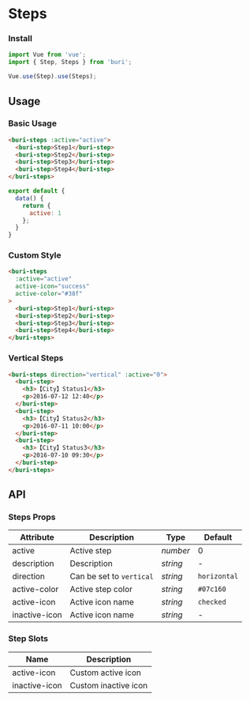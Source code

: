# Steps

### Install

``` javascript
import Vue from 'vue';
import { Step, Steps } from 'buri';

Vue.use(Step).use(Steps);
```

## Usage

### Basic Usage

```html
<buri-steps :active="active">
  <buri-step>Step1</buri-step>
  <buri-step>Step2</buri-step>
  <buri-step>Step3</buri-step>
  <buri-step>Step4</buri-step>
</buri-steps>
```

```javascript
export default {
  data() {
    return {
      active: 1
    };
  }
}
```

### Custom Style

```html
<buri-steps
  :active="active"
  active-icon="success"
  active-color="#38f"
>
  <buri-step>Step1</buri-step>
  <buri-step>Step2</buri-step>
  <buri-step>Step3</buri-step>
  <buri-step>Step4</buri-step>
</buri-steps>
```

### Vertical Steps

```html
<buri-steps direction="vertical" :active="0">
  <buri-step>
    <h3>【City】Status1</h3>
    <p>2016-07-12 12:40</p>
  </buri-step>
  <buri-step>
    <h3>【City】Status2</h3>
    <p>2016-07-11 10:00</p>
  </buri-step>
  <buri-step>
    <h3>【City】Status3</h3>
    <p>2016-07-10 09:30</p>
  </buri-step>
</buri-steps>
```

## API

### Steps Props

| Attribute | Description | Type | Default |
|------|------|------|------|
| active | Active step | *number* | 0 |
| description | Description | *string* | - |
| direction | Can be set to `vertical` | *string* | `horizontal` |
| active-color | Active step color | *string* | `#07c160` |
| active-icon | Active icon name | *string* | `checked` |
| inactive-icon | Active icon name | *string* | - |

### Step Slots

| Name | Description |
|------|------|
| active-icon | Custom active icon |
| inactive-icon | Custom inactive icon |
